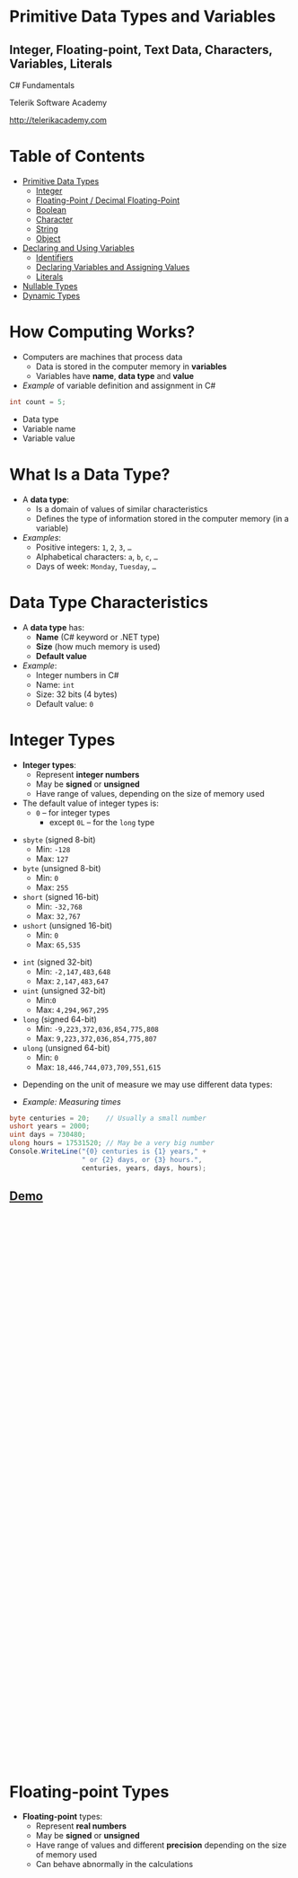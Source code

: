 <!-- section start -->
<!-- attr: {  class:'slide-title', showInPresentation: true, hasScriptWrapper: true } -->
# Primitive Data Types and Variables
## Integer, Floating-point, Text Data, Characters, Variables, Literals
<!-- <img class="slide-image" showInPresentation="true"  src="imgs/pic00.png" style="top:50.52%; left:59.88%; width:44.96%; z-index:-1" /> -->
<div class="signature">
	<p class="signature-course">C# Fundamentals</p>
	<p class="signature-initiative">Telerik Software Academy</p>
	<a href="http://telerikacademy.com" class="signature-link">http://telerikacademy.com</a>
</div>


<!-- section start -->

<!-- attr: { showInPresentation: true, hasScriptWrapper: true, style:'font-size: 0.8em' } -->
# Table of Contents
- [Primitive Data Types](#/primitive)
  - [Integer](#/integer)
  - [Floating-Point / Decimal Floating-Point](#/float)
  - [Boolean](#/bool)
  - [Character](#/char)
  - [String](#/string)
  - [Object](#/object)
- [Declaring and Using Variables](#/declaring)
  - [Identifiers](#/identifiers)
  - [Declaring Variables and Assigning Values](#/assign)
  - [Literals](#/literals)
- [Nullable Types](#/nullable)
- [Dynamic Types](#/dynamic)

<!-- <img class="slide-image" showInPresentation="true"  src="imgs/pic01.png" style="top:33.50%; left:75.79%; width:28.21%; z-index:-1; border-radius: 15px; border: 3px solid yellowgreen" /> -->


<!-- section start -->
<!-- attr: { id:'primitive', class:'slide-section', showInPresentation: true, hasScriptWrapper: true } -->
<!-- # <a id="primitive"></a>Primitive Data Types -->
<!-- <img class="slide-image" showInPresentation="true"  src="imgs/pic02.png" style="top:41.08%; left:67.11%; width:35.41%; z-index:-1; border-radius: 15px" /> -->
<!-- <img class="slide-image" showInPresentation="true"  src="imgs/pic03.png" style="top:41.08%; left:7.22%; width:52.01%; z-index:-1; border-radius: 15px" /> -->


<!-- attr: { showInPresentation: true, hasScriptWrapper: true } -->
# How Computing Works?

- Computers are machines that process data
  - Data is stored in the computer memory in **variables**
  - Variables have **name**, **data type** and **value**
- _Example_ of variable definition and assignment in C#

```cs
int count = 5;
```

<ul>
  <li class="fragment balloon" style="top:61.75%; left:0%">Data type</li>
  <li class="fragment balloon" style="top:52%; left:10%;">Variable name</li>
  <li class="fragment balloon" style="top:61.75%; left:24%;">Variable value</li>
</ul>

<!-- attr: {  class:'', showInPresentation: true, hasScriptWrapper: true } -->
# What Is a Data Type?
- A **data type**:
  - Is a domain of values of similar characteristics
  - Defines the type of information stored in the computer memory (in a variable)
- _Examples_:
  - Positive integers: `1`, `2`, `3`, `…`
  - Alphabetical characters: `a`, `b`, `c`, `…`
  - Days of week: `Monday`, `Tuesday`, `…`

<!-- <img class="slide-image" showInPresentation="true"  src="imgs/pic04.png" style="top:48.55%; right:7%; width:18.51%; z-index:-1" /> -->


<!-- attr: {  class:'', showInPresentation: true, hasScriptWrapper: true } -->
# Data Type Characteristics
- A **data type** has:
  - **Name** (C# keyword or .NET type)
  - **Size** (how much memory is used)
  - **Default value**
- _Example_:
  - Integer numbers in C#
  - Name: `int`
  - Size: 32 bits (4 bytes)
  - Default value: `0`

<!-- <img class="slide-image" showInPresentation="true"  src="imgs/pic05.png" style="top:20%; right: 8%; width:14.10%; z-index:-1; border-radius: 15px" /> -->




<!-- section start -->
<!-- attr: { id:'integer', class:'slide-section', showInPresentation: true, hasScriptWrapper: true } -->
<!-- # <a id="integer"></a>Integer Types -->
<!-- <img class="slide-image" showInPresentation="true"  src="imgs/pic06.png" style="top:42%; left:26.81%; width:50.38%; z-index:-1" /> -->


<!-- attr: {  class:'', showInPresentation: true, hasScriptWrapper: true } -->
# Integer Types

- **Integer types**:
  - Represent **integer numbers**
  - May be **signed** or **unsigned**
  - Have range of values, depending on the size of memory used
- The default value of integer types is:
  - `0` – for integer types
    - except `0L` – for the `long` type

<!-- <img class="slide-image" showInPresentation="true"  src="imgs/pic07.png" style="top:56.42%; left:77.66%; width:28.21%; z-index:-1" /> -->


<!-- attr: {  class:'', showInPresentation: true, style: 'font-size: 0.8em' } -->
<!-- # Integer Types -->
- `sbyte` (signed 8-bit)
  - Min: `-128`
  - Max: `127`
- `byte` (unsigned 8-bit)
  - Min: `0`
  - Max: `255`
- `short` (signed 16-bit)
  - Min: `-32,768`
  - Max: `32,767`
- `ushort` (unsigned 16-bit)
  - Min: `0`
  - Max: `65,535`
<!-- attr: {  class:'', showInPresentation: true, style: 'font-size: 0.8em' } -->
<!-- # Integer Types (cont.) -->
- `int` (signed 32-bit)
  - Min: `-2,147,483,648`
  - Max: `2,147,483,647`
- `uint` (unsigned 32-bit)
  - Min:`0`
  - Max: `4,294,967,295`
- `long` (signed 64-bit)
  - Min: `-9,223,372,036,854,775,808`
  - Max: `9,223,372,036,854,775,807`
- `ulong` (unsigned 64-bit)
  - Min: `0`
  - Max: `18,446,744,073,709,551,615`

<!-- <img class="slide-image" showInPresentation="true"  src="imgs/pic08.png" style="top:46.72%; left:60.82%; width:43.20%; z-index:-1" /> -->


<!-- attr: {  class:'', showInPresentation: true } -->
<!-- # Integer Types: _Example_ -->
- Depending on the unit of measure we may use different data types:

- _Example: Measuring times_

```cs
byte centuries = 20;    // Usually a small number
ushort years = 2000;
uint days = 730480;
ulong hours = 17531520; // May be a very big number
Console.WriteLine("{0} centuries is {1} years," +
                  " or {2} days, or {3} hours.",
                  centuries, years, days, hours);
```



<!-- attr: {  class:'slide-section demo', showInPresentation: true, hasScriptWrapper: true } -->
<!-- # Integer Types -->
## [Demo]()


<!-- section start -->
<!-- attr: { id:'float', class:'slide-section', showInPresentation: true, hasScriptWrapper: true } -->
<!-- # <a id="float"></a>Floating-point and Decimal Floating-Point Types -->

<div style="text-align:center;height: 25%">
<!-- <img showInPresentation="true" src="imgs/pic10.png" /> -->
</div>

<!-- attr: {  class:'', showInPresentation: true, hasScriptWrapper: true } -->
# Floating-point Types
- **Floating-point** types:
  - Represent **real numbers**
  - May be **signed** or **unsigned**
  - Have range of values and different **precision** depending on the size of memory used
  - Can behave abnormally in the calculations

<div style="text-align: center; height: 40%">
<!-- <img showInPresentation="true" src="imgs/pic11.png" style="border-radius: 15px" /> -->
</div>
<!-- attr: { showInPresentation: true, style:"font-size: 0.9em" } -->
<!-- # Floating-Point Types -->
- Floating-point types are:
  - `float` (32-bits)
    - Min: `±1.5 × 10−45`
    - Max:  `±3.4 × 1038`
    - Precision: **7 digits**
  - `double` (64-bits)
    - Min: `±5.0 × 10−324`
    - Max: `±1.7 × 10308`
    - Precision: **15-16 digits**
- The default value of floating-point types:
  - Is `0.0F` for the `float` type
  - Is `0.0D` for the `double` type

<!-- attr: {  class:'', showInPresentation: true, hasScriptWrapper: true, style:"font-size: 0.95em" } -->
# PI Precision – _Example_

- See below the difference in precision when using `float` and `double`:
- _Note_: The `f` suffix in the first statement!
  - Real numbers are by default interpreted as `double`!
  - One should **explicitly** convert them to `float`

```cs
float floatPI = 3.141592653589793238f;
double doublePI = 3.141592653589793238;
Console.WriteLine("Float PI is: {0}", floatPI);
Console.WriteLine("Double PI is: {0}", doublePI);
```

<!-- <img class="slide-image fragment" showInPresentation="true"  src="imgs/pic12.png" style="top:75%; left:43.41%; width:41.98%; border-radius: 10px" /> -->


<!-- attr: {  class:'', showInPresentation: true, hasScriptWrapper: true } -->
# Abnormalities in the Floating-Point Calculations
- Sometimes abnormalities can be observed when using floating-point numbers
  - Comparing floating-point numbers can not be performed directly with the `==` operator
- _Example_:

```cs
double a = 1.0f;
double b = 0.33f;
double sum = 1.33f;
bool equal = (a+b == sum); // False!!!
Console.WriteLine("a+b={0}  sum={1}  equal={2}",
                  a+b, sum, equal);
```

<!-- attr: {  class:'', showInPresentation: true, hasScriptWrapper: true } -->
# Decimal Floating-Point Types
- There is a special decimal floating-point real number type in C#:
  - `decimal` (128-bits)
    - Min: `±1,0 × 10-28`
    - Max: `±7,9 × 1028`
    -Precision: **28-29 digits**
  - Used for financial calculations
  - No round-off errors
  - Almost no loss of precision
- The default value of **decimal** type is:
  - **0.0M** (**M** is the suffix for decimal numbers)


<!-- attr: {  class:'slide-section demo', showInPresentation: true, hasScriptWrapper: true } -->
<!-- # Floating-Point and Decimal Floating-Point Types -->
## [Demo](https://github.com/TelerikAcademy/CSharp-Part-1/tree/master/Topics/02.%20Data-Types-and-Variables/demos/FloatingPointTypes)


<!-- section start -->
<!-- attr: { id:'bool', class:'slide-section', showInPresentation: true, hasScriptWrapper: true } -->
<!-- # <a id="bool"></a>Boolean Type -->
<!-- <img showInPresentation="true"  src="imgs/pic17.png" style="top:42.31%; left:53.33%; width:46.72%; z-index:-1; border-radius: 15px" /> -->
<!-- <img showInPresentation="true"  src="imgs/pic18.png" style="top:42.31%; left:14.03%; width:24.68%; z-index:-1; border-radius: 15px" /> -->


<!-- attr: { hasScriptWrapper: true, style:'font-size: 0.9em' } -->
# The Boolean Data Type
- The **Booleandata type**:
  - Is declared by the `bool` keyword
  - Has two possible values: `true` and `false`
  - Is useful in logical expressions
- The default value is `false`
- _Example:_ boolean variables with values **true** and **false**:

```cs
int a = 1;
int b = 2;
bool greaterAB = (a > b);
Console.WriteLine(greaterAB);  // False
bool equalA1 = (a == 1);
Console.WriteLine(equalA1);    // True
```

<!-- attr: {  class:'slide-section demo', showInPresentation: true, hasScriptWrapper: true } -->
<!-- # Boolean Type -->
## [Demo]()
<div style="text-align: center">
<!-- <img showInPresentation="true"  src="imgs/pic20.png" style="border-radius: 15px;" /> -->
</div>


<!-- section start -->
<!-- attr: { id:'char', class:'slide-section', showInPresentation: true, hasScriptWrapper: true } -->
<!-- # <a id="char"></a>Character Type -->
<div style="text-align">
<!-- <img showInPresentation="true"  src="imgs/pic21.png" style="top:42.31%; left:9.36%; width:40%; z-index:-1" /> -->
</div>
<!-- <img class="slide-image" showInPresentation="true"  src="imgs/pic22.png" style="top:9.43%; left:23%; width:54.66%; z-index:-1" /> -->

<!-- attr: {  class:'', showInPresentation: true, hasScriptWrapper: true } -->
# The Character Data Type
- The **character data type**:
  - Represents symbolic information
  - Is declared by the `char` keyword
  - Gives each symbol a corresponding integer code
  - Has a `'\0'` default value
  - Takes 16 bits of memory (from `U+0000` to `U+FFFF`)

<!-- <img class="slide-image" showInPresentation="true"  src="imgs/pic23.png" style="top:60.57%; right: 10%; width:39.67%; z-index:-1" /> -->


<!-- attr: { hasScriptWrapper: true, class:'', showInPresentation: true, style: 'font-size: 0.95em' } -->
# Characters and Codes
- _Example_: Symbols have unique Unicode codes:

```cs
char symbol = 'a';
Console.WriteLine("The code of '{0}' is: {1}",
    symbol, (int) symbol);

symbol = 'b';
Console.WriteLine("The code of '{0}' is: {1}",
    symbol, (int) symbol);

symbol = 'A';
Console.WriteLine("The code of '{0}' is: {1}",
    symbol, (int) symbol);


symbol = '0';
Console.WriteLine("The code of '{0}' is: {1}",
    symbol, (int) symbol);
```

<ul>
  <li class="fragment balloon" style="top: 35%; left: 51%">`'a'` has code value `97`</li>
  <li class="fragment balloon" style="top: 53%; left: 51%">`'b'` has code value `98`</li>
  <li class="fragment balloon" style="top: 70%; left: 51%">`'A'` has code value `65`</li>
  <li class="fragment balloon" style="top: 87%; left: 51%">`'0'` has code value `48`</li>
</ul>

<!-- attr: {  class:'slide-section demo', showInPresentation: true, hasScriptWrapper: true } -->
<!-- # Character Type -->
## [Demo]()
<!-- <img showInPresentation="true"  src="imgs/pic24.png" style="border-radius: 15px" /> -->

<!-- section start -->
<!-- attr: { id:'string', class:'slide-section', showInPresentation: true, hasScriptWrapper: true } -->
<!-- # <a id="string"></a>String Type -->
<!-- <img showInPresentation="true"  src="imgs/pic25.png" style="width:30%" /> -->


<!-- attr: {  class:'', showInPresentation: true } -->
# The String Data Type
- The **string data type**:
  - Represents a sequence of characters
  - Is declared by the `string` keyword
  - Has a default value `null` (no value)
- Strings are enclosed in quotes:

```cs
string s = "Microsoft .NET Framework";
```

- Strings can be concatenated
  - Using the `+` operator


<!-- attr: {  class:'', showInPresentation: true } -->
<!-- # String Concatenation: _Example_ -->
- _Example:_ Concatenating the two names of a person to obtain his full name:
  - _Note_: a space is missing between the two names! We have to add it manually

```cs
string firstName = "Ivan";
string lastName = "Ivanov";
Console.WriteLine("Hello, {0}!\n", firstName);

string fullName = firstName + " " + lastName;
Console.WriteLine("Your full name is {0}.",
  fullName);
```



<!-- attr: {  class:'slide-section demo', showInPresentation: true, hasScriptWrapper: true } -->
<!-- # String Type -->
## [Demo]()
<!-- <img showInPresentation="true"  src="imgs/pic27.png" style="width:40%" /> -->


<!-- section start -->
<!-- attr: { id:'object', class:'slide-section', showInPresentation: true, hasScriptWrapper: true } -->
<!-- # <a id="object"></a>Object Type -->
<!-- <img showInPresentation="true"  src="imgs/pic28.png" style="width:45%" /> -->


<!-- attr: {  class:'', showInPresentation: true, hasScriptWrapper: true } -->
# The Object Type
- The object type:
  - Is declared by the `object` keyword
  - Is the base type of all other types
  - Can hold values of **any type**

<div style="text-align: center">
<!-- <img showInPresentation="true"  src="imgs/pic29.png" style="width: 33%; border-radius: 15px" /> -->
<!-- <img showInPresentation="true"  src="imgs/pic30.png" style="width: 37%; border-radius: 15px" /> -->
</div>

<!-- attr: {  class:'', showInPresentation: true, hasScriptWrapper: true } -->
<!-- # Using Objects -->
- _Example_ of an object variable taking different types of data:

```cs
object dataContainer = 5;
Console.Write("The value of dataContainer is: ");
Console.WriteLine(dataContainer);

dataContainer = "Five";
Console.Write("The value of dataContainer is: ");
Console.WriteLine(dataContainer);
```

<!-- <img class="slide-image fragment" showInPresentation="true"  src="imgs/pic31.png" style="top:62%; left: 49%; width: 49%;border-radius: 10px" /> -->


<!-- attr: {  class:'slide-section demo', showInPresentation: true, hasScriptWrapper: true } -->
<!-- # The Object type -->
## [Demo]()
<!-- <img showInPresentation="true"  src="imgs/pic32.png" style="top:30%; left:50.53%; width:25%; z-index:-1" /> -->




<!-- section start -->
<!-- attr: {  class:'slide-section', showInPresentation: true, hasScriptWrapper: true } -->
<!-- # Introducing Variables -->
<!-- <img showInPresentation="true"  src="imgs/pic33.png" style="width:38.79%" /> -->


<!-- attr: {  class:'', showInPresentation: true, hasScriptWrapper: true } -->
# What Is a Variable?
- A variable is a:
  - **Placeholder** of information that can usually be changed at run-time
- Variables allow you to:
  - **Store** information
  - **Retrieve** the stored information
  - **Manipulate** the stored information

<!-- attr: {  class:'', showInPresentation: true, hasScriptWrapper: true } -->
# Variable Characteristics
- A variable has:
  - Name
  - Type (of stored data)
  - Value
- _Example_:
  - Name: `counter`
  - Type: `int`
  - Value: `5`

```cs
int counter = 5;
```

<!-- section start -->
<!-- attr: { id:'declaring', class:'slide-section', showInPresentation: true, hasScriptWrapper: true } -->
<!-- # <a id="declaring"></a>Declaring and<br/>Using Variables -->
<!-- <img showInPresentation="true"  src="imgs/pic37.png" style="width:35%" /> -->


<!-- attr: { hasScriptWrapper: true, showInPresentation: true } -->
# Declaring Variables
- When declaring a variable we:
  - Specify **its type**
  - Specify **its name** (called identifier)
  - May give it an initial value
- The syntax is the following:

```cs
<data_type> <identifier> [= <initialization>];
```

- _Example:_

```cs
int height = 200;
```

<!-- attr: { id:'identifiers', class:'', showInPresentation: true, hasScriptWrapper: true } -->
# <a id="identifiers"></a>Identifiers

- Identifiers may consist of:
  - Letters (Unicode)
  - Digits `[0-9]`
  - Underscore `_`
- Identifiers
  - Must begin with either a letter or an underscore
  - Cannot be a C# keyword

<!-- <img class="slide-image" showInPresentation="true"  src="imgs/pic38.png" style="top:19.39%; left:67.37%; width:30%; z-index:-1" /> -->


<!-- attr: {  class:'', showInPresentation: true } -->
<!-- # Identifiers -->
- Identifiers
  - Should have a descriptive name
  - It is recommended to use only Latin letters
  - Should be neither too long nor too short
- _Note_:
  - In C# small letters are considered different than the capital letters (case sensitivity)


<!-- attr: {  class:'', showInPresentation: true, style: 'font-size: 0.9em' } -->
<!-- # Identifiers – _Examples_ -->
- _Examples_ of correct identifiers:

```cs
int New = 2; // Here N is capital
int _2Pac; // This identifiers begins with _
string поздрав = "Hello"; // Unicode symbols used

// The following is more appropriate:
string greeting = "Hello";
int n = 100; // Undescriptive
int numberOfClients = 100; // Descriptive

// Overdescriptive identifier:
int numberOfPrivateClientOfTheFirm = 100;
```

- _Examples_ of incorrect identifiers:

```cs
int new;  // new is a keyword
int 2Pac; // Cannot begin with a digit
```


<!-- section start -->

<!-- attr: { id:'assign', class:'slide-section', showInPresentation: true, hasScriptWrapper: true } -->
<!-- # <a id="assign"></a>Assigning Values To Variables -->
<!-- <img showInPresentation="true"  src="imgs/pic39.png" style=" width:40%; z-index:-1" /> -->


<!-- attr: {  class:'', showInPresentation: true, hasScriptWrapper: true, style: 'font-size: 0.9em' } -->
# Assigning Values
- Assigning of values to variables
  - Is achieved by the `=` operator
- The `=` operator has
  - Variable identifier on the left
  - Value of the corresponding data type on the right
  - Could be used in a cascade calling, where assigning is done from right to left

```cs
int firstValue = 3;
int secondValue;

secondValue = firstValue;

firstValue = secondValue = 3; // Avoid this!
```


<!-- attr: {  class:'', showInPresentation: true, hasScriptWrapper: true, style: 'font-size: 0.9em' } -->
# Initializing Variables

- Initializing
  - Is assigning of initial value
  - Must be done before the variable is used!
  - By using the `new` keyword

    ```cs
    int num = new int(); // num = 0
    ```

  - By using a literal expression

    ```cs
    float heightInMeters = 1.74f;
    ```

  - By referring to an already initialized variable

    ```cs
    string greeting = "Hello World!";
    string message = greeting;
    ```

<!-- attr: {  class:'slide-section demo', showInPresentation: true, hasScriptWrapper: true } -->
<!-- # Assigning and Initializing Variables -->
## [Demo]()
<!-- <img class="slide-image" showInPresentation="true"  src="imgs/pic44.png" style="top:40.55%; left: 6%; width:25.65%; z-index:-1" /> -->
<!-- <img class="slide-image" showInPresentation="true"  src="imgs/pic45.png" style="top:40.55%; right: 6%; width:23.80%; z-index:-1" /> -->




<!-- section start -->
<!-- attr: { id:'literals', class:'slide-section', showInPresentation: true, hasScriptWrapper: true } -->
<!-- # <a id="literals"></a>Literals -->
<!-- <img class="slide-image" showInPresentation="true"  src="imgs/pic46.png" style="top:40%; left:25.85%; width:54.99%; z-index:-1" /> -->


<!-- attr: {  class:'', showInPresentation: true, hasScriptWrapper: true } -->
# What are Literals?
- Literals are:
  - Representations of values in the source code
- There are six types of literals
  - Boolean
  - Integer
  - Real
  - Character
  - String
  - The `null` literal

<!-- <img class="slide-image" showInPresentation="true"  src="imgs/pic47.png" style="top:39.67%; right: 14%; width:43.81%; z-index:-1" /> -->


<!-- attr: {  class:'', showInPresentation: true, hasScriptWrapper: true } -->
# Boolean and Integer Literals
- The boolean literals are:
  - `true`
  - `false`
- The integer literals:
  - Are used for variables of type `int`, `uint`, `long`, and `ulong`
  - Consist of digits
  - May have a sign (`+`, `-`)
  - May be in a hexadecimal format

<!-- <img class="slide-image" showInPresentation="true"  src="imgs/pic48.png" style="top:10.58%; left:80.67%; width:21.61%; z-index:-1" /> -->


<!-- attr: {  class:'', showInPresentation: true, hasScriptWrapper: true, style: 'font-size: 0.9em' } -->
# Integer Literals
- _Examples_ of integer literals
  - The `'0x'` and `'0X'` prefixes mean a hexadecimal value

    ```cs
    0xA8F1
    ```

  - The `'u'` and `'U'` suffixes mean a `ulong` or `uint` type
    ```cs
      12345678U
    ```

  - The `'l'` and `'L'` suffixes mean a `long` or `ulong` type

      ```cs
      9876543L
      ```

<!-- attr: {  class:'', showInPresentation: true } -->
<!-- # Integer Literals – _Example_ -->
- _Note_: the letter `'l'` is easily confused with the digit `1` so it’s better to use `'L'`!!!

```cs
// The following variables are
// initialized with the same value:
int numberInHex = -0x10;
int numberInDec = -16;

// The following causes an error,
//because 234u is of type uint
int unsignedInt = 234u;

// The following causes an error,
//because 234L is of type long
int longInt = 234L;
```



<!-- attr: {  class:'', showInPresentation: true } -->
# Real Literals
- The real literals:
  - Are used for values of type `float`, `double` and `decimal`
  - May consist of digits, a sign and `.`
  - May be in exponential notation: `6.02e+23`
- The `f` and `F` suffixes mean `float`
- The `d` and `D` suffixes mean `double`
- The `m` and `M` suffixes mean `decimal`
- The default interpretation is `double`


<!-- attr: {  class:'', showInPresentation: true } -->
<!-- # Real Literals – _Example_ -->
- _Example_ of incorrect `float` literal:

```cs
// The following causes an error
// because 12.5 is double by default
float realNumber = 12.5;
```

- A correct way to assign floating-point value (using also the exponential format):

```cs
// The following is the correct
// way of assigning the value:
float realNumber = 12.5f;
// This is the same value in exponential format:
realNumber = 1.25e+7f;
```



<!-- attr: {  class:'', showInPresentation: true, hasScriptWrapper: true } -->
# Character Literals
- The character literals:
  - Are used for values of the `char` type
  - Consist of two single quotes surrounding the character value: `'<value>'`
- The value may be:
  - Symbol
  - The code of the symbol
  - Escaping sequence


<!-- attr: {  class:'', showInPresentation: true } -->
# Escaping Sequences
- Escaping sequences are:
  - Means of presenting a symbol that is usually interpreted otherwise (like `'`)
  - Means of presenting system symbols (like the new line symbol)
- Common escaping sequences are:
  - `\'` for single quote `\"` for double quote
  - `\\` for backslash `\n` for new line
  - `\uXXXX` for denoting any other Unicode symbol


<!-- attr: {  class:'', showInPresentation: true } -->
<!-- # Character Literals – _Example_ -->
- _Examples_ of different character literals:

```cs
char symbol = 'a'; // An ordinary symbol
symbol = '\u006F'; // Unicode symbol code in a			      // hexadecimal format (letter 'o')
symbol = '\u8449'; // 葉 (Leaf in Traditional Chinese)
symbol = '\''; // Assigning the single quote symbol
symbol = '\\'; // Assigning the backslash symbol
symbol = '\n'; // Assigning new line symbol
symbol = '\t'; // Assigning TAB symbol
symbol = "a"; // Incorrect: use single quotes
```



<!-- attr: {  hasScriptWrapper: true, showInPresentation: true } -->
# String Literals
- String literals:
  - Are used for values of the string type
  - Consist of two double quotes surrounding the value: `"<value>"`
  - May have a `@` prefix which ignores the used escaping sequences: `@"<value>"`
- The value is a sequence of character literals

```cs
string s = "I am a sting literal";
```



<!-- attr: {  class:'', showInPresentation: true } -->
<!-- # String Literals – _Example_ -->
- Benefits of quoted strings (the `@` prefix):
- In quoted strings `\"` is used instead of `""`!

```cs
// Here is a string literal using escape sequences
string quotation = "\"Hello, Jude\", he said.";
string path = "C:\\WINNT\\Darts\\Darts.exe";

// Here is an example of the usage of @
quotation = @"""Hello, Jimmy!"", she answered.";
path = @"C:\WINNT\Darts\Darts.exe";

string str = @"some
		text";
```



<!-- attr: {  class:'slide-section demo', showInPresentation: true, hasScriptWrapper: true } -->
<!-- # String Literals -->
## [Demo]()

<!-- section start -->
<!-- attr: {  class:'slide-section', showInPresentation: true, hasScriptWrapper: true } -->
<!-- # Nullable Types -->
<!-- <img class="slide-image" showInPresentation="true"  src="imgs/pic52.png" style="top:44.74%; left:5.61%; width:56.31%; z-index:-1" /> -->
<!-- <img class="slide-image" showInPresentation="true"  src="imgs/pic53.png" style="top:40.56%; left:70.20%; width:27.88%; z-index:-1" /> -->
<!-- <img class="slide-image" showInPresentation="true"  src="imgs/pic54.png" style="top:2.45%; left:75.79%; width:19.56%; z-index:-1" /> -->


<!-- attr: { id:'nullable', class:'', showInPresentation: true } -->
# <a id="nullable"></a>Nullable Types
- **Nullable** types are instances of the `System.Nullable` struct
  - Wrapper over the **primitive types**
  - E.g. `int?`, `double?`, etc.
- **Nullabe** type can represent the normal range of values for its underlying value type, plus an additional `null` value
- Useful when dealing with **Databases** or other structures that have default value `null`

<!-- attr: {  class:'', showInPresentation: true } -->
<!-- # Nullable Types – _Example_ -->
- _Example_ with **Integer**:

```cs
int? someInteger = null;
Console.WriteLine(
  "This is the integer with Null value -> " + someInteger);
someInteger = 5;
Console.WriteLine(
  "This is the integer with value 5 -> " +  someInteger);
```


```cs
double? someDouble = null;
Console.WriteLine(
  "This is the real number with Null value -> "
  + someDouble);
someDouble = 2.5;
Console.WriteLine(
  "This is the real number with value 5 -> " +
  someDouble);
```



<!-- attr: {  class:'slide-section demo', showInPresentation: true, hasScriptWrapper: true } -->
<!-- # Nullable Types -->
## [Demo]()
<!-- <img class="slide-image" showInPresentation="true"  src="imgs/pic55.png" style="top:45.84%; left:8.56%; width:37.13%; z-index:-1" /> -->
<!-- <img class="slide-image" showInPresentation="true"  src="imgs/pic56.png" style="top:49.18%; left:61.45%; width:33.81%; z-index:-1" /> -->




<!-- section start -->
<!-- attr: {  class:'slide-section', showInPresentation: true, hasScriptWrapper: true } -->
<!-- # Dynamic Types in _C#_
## Types Holding Anything & Evaluated at Runtime -->


<!-- attr: { id:'dynamic', class:'', showInPresentation: true } -->
# <a id="dynamic"></a>Dynamic Types
- **Dynamic types** in C# (keyword `dynamic`)
  - Can hold anything (string, number, object, function / method reference)
  - Operations evaluated at runtime
  - Behave like types in JavaScript / PHP

```cs
dynamic a = 5;
dynamic b = 3;
Console.WriteLine(a + b); // 8 (sum of integers)
a = "5";
b = 3;
Console.WriteLine(a + b); // 53 (string concatenation)
```



<!-- attr: {  class:'slide-section demo', showInPresentation: true, hasScriptWrapper: true } -->
<!-- # Dynamic Types -->
## [Demo]()

<!-- section start  -->

<!-- attr: {  class:'slide-section', showInPresentation: true, hasScriptWrapper: true } -->
<!-- # Primitive Data Types and Variables
## Questions? -->
<!-- <img class="slide-image" showInPresentation="true"  src="imgs/pic59.png" style="top:47.60%; left:1.87%; width:29.97%; z-index:-1" /> -->
<!-- <img class="slide-image" showInPresentation="true"  src="imgs/pic60.png" style="top:46.21%; left:77.66%; width:29.97%; z-index:-1" /> -->


<!-- attr: {  class:'', showInPresentation: true, hasScriptWrapper: true } -->
# Free Trainings @ Telerik Academy
- Fundamentals of C# ProgrammingTrack of Courses
    - csharpfundamentals.telerik.com
  - Telerik Software Academy
    - [academy.telerik.com](academy.telerik.com)
  - Telerik Academy @ Facebook
    - [facebook.com/TelerikAcademy](facebook.com/TelerikAcademy)
  - Telerik Academy Learning System
    - [telerikacademy.com](telerikacademy.com)

<!-- <img class="slide-image" showInPresentation="true"  src="imgs/pic63.png" style="top:58.18%; left:90.52%; width:16.97%; z-index:-1" /> -->
<!-- <img class="slide-image" showInPresentation="true"  src="imgs/pic64.png" style="top:34.35%; left:68.14%; width:36.30%; z-index:-1" /> -->
<!-- <img class="slide-image" showInPresentation="true"  src="imgs/pic65.png" style="top:48.92%; left:75.91%; width:10.85%; z-index:-1" /> -->
